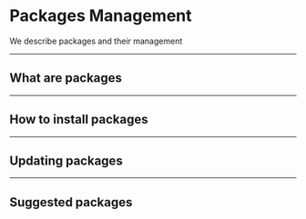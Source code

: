 # Packages Management

We describe packages and their management

-----------

## What are packages



-----------

## How to install packages





-----------

## Updating packages




-----------

## Suggested packages
